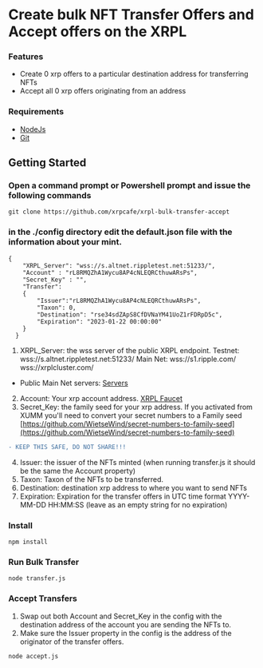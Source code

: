 # Create bulk NFT Transfer Offers and Accept offers on the XRPL

### Features
+ Create 0 xrp offers to a particular destination address for transferring NFTs
+ Accept all 0 xrp offers originating from an address

### Requirements

+ [NodeJs](https://nodejs.org/en/)
+ [Git](https://git-scm.com/downloads)

## Getting Started

### Open a command prompt or Powershell prompt and issue the following commands

```
git clone https://github.com/xrpcafe/xrpl-bulk-transfer-accept
```

### in the ./config directory edit the default.json file with the information about your mint.
```
{
    "XRPL_Server": "wss://s.altnet.rippletest.net:51233/",
    "Account" : "rL8RMQZhA1Wycu8AP4cNLEQRCthuwARsPs",
    "Secret_Key" : "",
    "Transfer":
    {
        "Issuer":"rL8RMQZhA1Wycu8AP4cNLEQRCthuwARsPs",
        "Taxon": 0,
        "Destination": "rse34sdZApS8CfDVNaYM41UoZ1rFDRpD5c",
        "Expiration": "2023-01-22 00:00:00"
    }
  }
  ```
1. XRPL_Server: the wss server of the public XRPL endpoint. Testnet: wss://s.altnet.rippletest.net:51233/  Main Net: wss://s1.ripple.com/    wss://xrplcluster.com/
 - Public Main Net servers: [Servers](https://xrpl.org/public-servers.html)
2. Account: Your xrp account address. [XRPL Faucet](https://xrpl.org/xrp-testnet-faucet.html)
3. Secret_Key: the family seed for your xrp address. If you activated from XUMM you'll need to convert your secret numbers to a Family seed [https://github.com/WietseWind/secret-numbers-to-family-seed](https://github.com/WietseWind/secret-numbers-to-family-seed)
 ```diff
- KEEP THIS SAFE, DO NOT SHARE!!!
```
4. Issuer: the issuer of the NFTs minted (when running transfer.js it should be the same the Account property)
5. Taxon: Taxon of the NFTs to be transferred.
6. Destination: destination xrp address to where you want to send NFTs
7. Expiration: Expiration for the transfer offers in UTC time format YYYY-MM-DD HH:MM:SS (leave as an empty string for no expiration)

### Install
``` npm install ``` 

### Run Bulk Transfer
``` node transfer.js ``` 

### Accept Transfers

1. Swap out both Account and Secret_Key in the config with the destination address of the account you are sending the NFTs to.
2. Make sure the Issuer property in the config is the address of the originator of the transfer offers.

``` node accept.js ``` 


